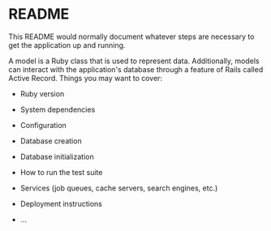 # README

This README would normally document whatever steps are necessary to get the
application up and running.

A model is a Ruby class that is used to represent data. Additionally, models can interact with the application's database through a feature of Rails called Active Record.
Things you may want to cover:

* Ruby version

* System dependencies

* Configuration

* Database creation

* Database initialization

* How to run the test suite

* Services (job queues, cache servers, search engines, etc.)

* Deployment instructions

* ...
